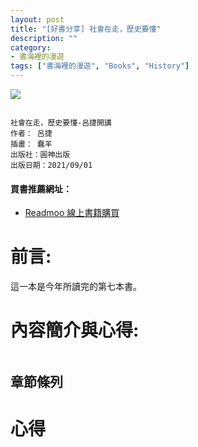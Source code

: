```yaml
---
layout: post
title: "[好書分享] 社會在走，歷史要懂"
description: ""
category: 
- 書海裡的漫遊
tags: ["書海裡的漫遊", "Books", "History"]
---
```




<div><a href="http://moo.im/a/ajmnyH" title="社會在走，歷史要懂"><img src="https://cdn.readmoo.com/cover/po/vmlpurn_210x315.jpg?v=0"></a></div>



```

社會在走，歷史要懂-呂捷開講
作者： 呂捷  
插畫： 蠢羊  
出版社：圓神出版 
出版日期：2021/09/01 
```

#### 買書推薦網址：

- [Readmoo 線上書籍購買](http://moo.im/a/ajmnyH)

# 前言:

這一本是今年所讀完的第七本書。

# 內容簡介與心得:

```

```

## 章節條列

# 心得



